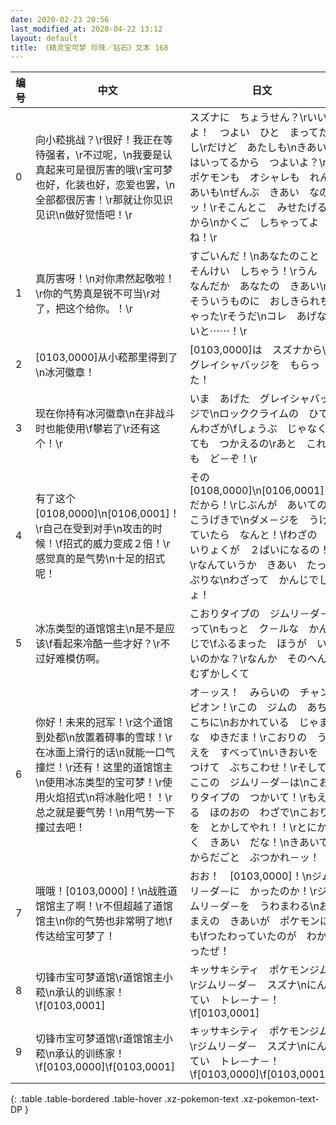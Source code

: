 ```yaml
---
date: 2020-02-23 20:56
last_modified_at: 2020-04-22 13:12
layout: default
title: 《精灵宝可梦 珍珠／钻石》文本 168
---
```

| 编号 | 中文 | 日文 |
| ---- | ---- | ---- |
| 0 | 向小菘挑战？\r很好！我正在等待强者，\r不过呢，\n我要是认真起来可是很厉害的哦\r宝可梦也好，化装也好，恋爱也罢，\n全部都很厉害！\r那就让你见识见识\n做好觉悟吧！\r | スズナに　ちょうせん？\rいいよ！　つよい　ひと　まってたし\rだけど　あたしも\nきあい　はいってるから　つよいよ？\rポケモンも　オシャレも　れんあいも\nぜんぶ　きあい　なのッ！\rそこんとこ　みせたげるから\nかくご　しちゃってよね！\r |
| 1 | 真厉害呀！\n对你肃然起敬啦！\r你的气势真是锐不可当\r对了，把这个给你。！\r | すごいんだ！\nあなたのこと　そんけい　しちゃう！\rうん　なんだか　あなたの　きあい\nそういうものに　おしきられちゃった\rそうだ\nコレ　あげないと⋯⋯！\r |
| 2 | [0103,0000]从小菘那里得到了\n冰河徽章！ | [0103,0000]は　スズナから\nグレイシャバッジを　もらった！ |
| 3 | 现在你持有冰河徽章\n在非战斗时也能使用\f攀岩了\r还有这个！\r | いま　あげた　グレイシャバッジで\nロッククライムの　ひでんわざが\fしょうぶ　じゃなくても　つかえるの\rあと　これも　ど－ぞ！\r |
| 4 | 有了这个[0108,0000]\n[0106,0001]！\r自己在受到对手\n攻击的时候！\f招式的威力变成２倍！\r感觉真的是气势\n十足的招式呢！ | その　[0108,0000]\n[0106,0001]　だから！\rじぶんが　あいての　こうげきで\nダメ－ジを　うけていたら　なんと！\fわざの　いりょくが　２ばいになるの！\rなんていうか　きあい　たっぷりな\nわざって　かんじでしょ！ |
| 5 | 冰冻类型的道馆馆主\n是不是应该\f看起来冷酷一些才好？\r不过好难模仿啊。 | こおりタイプの　ジムリ－ダ－って\nもっと　ク－ルな　かんじで\fふるまった　ほうが　いいのかな？\rなんか　そのへん　むずかしくて |
| 6 | 你好！未来的冠军！\r这个道馆到处都\n放置着碍事的雪球！\r在冰面上滑行的话\n就能一口气撞烂！\r还有！这里的道馆馆主\n使用冰冻类型的宝可梦！\r使用火焰招式\n将冰融化吧！！\r总之就是要气势！\n用气势一下撞过去吧！ | オ－ッス！　みらいの　チャンピオン！\rこの　ジムの　あちこちに\nおかれている　じゃまな　ゆきだま！\rこおりの　うえを　すべって\nいきおいを　つけて　ぶちこわせ！\rそして　ここの　ジムリ－ダ－は\nこおりタイプの　つかいて！\rもえる　ほのおの　わざで\nこおりを　とかしてやれ！！\rとにかく　きあい　だな！\nきあいで　からだごと　ぶつかれ－ッ！ |
| 7 | 哦哦！[0103,0000]！\n战胜道馆馆主了啊！\r不但超越了道馆馆主\n你的气势也非常明了地\f传达给宝可梦了！ | おお！　[0103,0000]！\nジムリ－ダ－に　かったのか！\rジムリ－ダ－を　うわまわる\nおまえの　きあいが　ポケモンにも\fつたわっていたのが　わかったぜ！ |
| 8 | 切锋市宝可梦道馆\r道馆馆主小菘\n承认的训练家！\f[0103,0001] | キッサキシティ　ポケモンジム\rジムリ－ダ－　スズナ\nにんてい　トレ－ナ－！\f[0103,0001] |
| 9 | 切锋市宝可梦道馆\r道馆馆主小菘\n承认的训练家！\f[0103,0000]\f[0103,0001] | キッサキシティ　ポケモンジム\rジムリ－ダ－　スズナ\nにんてい　トレ－ナ－！\f[0103,0000]\f[0103,0001] |
{: .table .table-bordered .table-hover .xz-pokemon-text .xz-pokemon-text-DP }